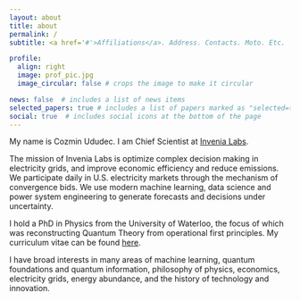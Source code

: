 ```yaml
---
layout: about
title: about
permalink: /
subtitle: <a href='#'>Affiliations</a>. Address. Contacts. Moto. Etc.

profile:
  align: right
  image: prof_pic.jpg
  image_circular: false # crops the image to make it circular

news: false  # includes a list of news items
selected_papers: true # includes a list of papers marked as "selected={true}"
social: true  # includes social icons at the bottom of the page
---
```


My name is Cozmin Ududec. I am Chief Scientist at [Invenia Labs](https://www.invenia.ca/labs/). 

The mission of Invenia Labs is optimize complex decision making in electricity grids, and improve economic efficiency and reduce emissions.  We participate daily in U.S. electricity markets through the mechanism of convergence bids. We use modern machine learning, data science and power system engineering to generate forecasts and decisions under uncertainty.

I hold a PhD in Physics from the University of Waterloo, the focus of which was reconstructing Quantum Theory from operational first principles. My curriculum vitae can be found [here]().

I have broad interests in many areas of machine learning, quantum foundations and quantum information, philosophy of physics, economics, electricity grids, energy abundance, and the history of technology and innovation.
